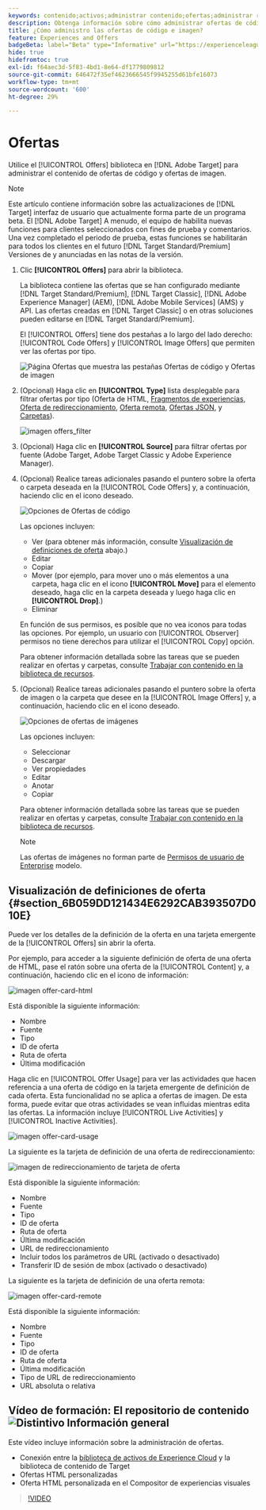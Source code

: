 ```yaml
---
keywords: contenido;activos;administrar contenido;ofertas;administrar recursos;activar modo de selección;modo de selección
description: Obtenga información sobre cómo administrar ofertas de código e imagen mediante la biblioteca Ofertas.
title: ¿Cómo administro las ofertas de código e imagen?
feature: Experiences and Offers
badgeBeta: label="Beta" type="Informative" url="https://experienceleague.adobe.com/docs/target/using/introduction/intro.html?lang=es#beta newtab=true" tooltip="¿Qué son las funciones beta en  [!DNL Adobe Target]?"
hide: true
hidefromtoc: true
exl-id: f64aec3d-5f83-4bd1-8e64-df1779809812
source-git-commit: 646472f35ef4623666545f9945255d61bfe16073
workflow-type: tm+mt
source-wordcount: '600'
ht-degree: 29%

---
```


# Ofertas

Utilice el [!UICONTROL Offers] biblioteca en [!DNL Adobe Target] para administrar el contenido de ofertas de código y ofertas de imagen.

>[!NOTE]
>
>Este artículo contiene información sobre las actualizaciones de [!DNL Target] interfaz de usuario que actualmente forma parte de un programa beta. El [!DNL Adobe Target] A menudo, el equipo de habilita nuevas funciones para clientes seleccionados con fines de prueba y comentarios. Una vez completado el periodo de prueba, estas funciones se habilitarán para todos los clientes en el futuro [!DNL Target Standard/Premium] Versiones de y anunciadas en las notas de la versión.

1. Clic **[!UICONTROL Offers]** para abrir la biblioteca.

   La biblioteca contiene las ofertas que se han configurado mediante [!DNL Target Standard/Premium], [!DNL Target Classic], [!DNL Adobe Experience Manager] (AEM), [!DNL Adobe Mobile Services] (AMS) y API. Las ofertas creadas en [!DNL Target Classic] o en otras soluciones pueden editarse en [!DNL Target Standard/Premium].

   El [!UICONTROL Offers] tiene dos pestañas a lo largo del lado derecho: [!UICONTROL Code Offers] y [!UICONTROL Image Offers] que permiten ver las ofertas por tipo.

   ![Página Ofertas que muestra las pestañas Ofertas de código y Ofertas de imagen](/help/main/c-experiences/c-manage-content/assets/offers-page.png)

1. (Opcional) Haga clic en **[!UICONTROL Type]** lista desplegable para filtrar ofertas por tipo (Oferta de HTML, [Fragmentos de experiencias](/help/main/c-experiences/c-manage-content/aem-experience-fragments.md), [Oferta de redireccionamiento](/help/main/c-experiences/c-manage-content/offer-redirect.md), [Oferta remota](/help/main/c-experiences/c-manage-content/about-remote-offers.md), [Ofertas JSON](/help/main/c-experiences/c-manage-content/create-json-offer.md), y [Carpetas](/help/main/c-experiences/c-manage-content/create-content-folder.md)).

   ![imagen offers_filter](assets/offers_filter.png)

1. (Opcional) Haga clic en **[!UICONTROL Source]** para filtrar ofertas por fuente (Adobe Target, Adobe Target Classic y Adobe Experience Manager).

1. (Opcional) Realice tareas adicionales pasando el puntero sobre la oferta o carpeta deseada en la [!UICONTROL Code Offers] y, a continuación, haciendo clic en el icono deseado.

   ![Opciones de Ofertas de código](assets/offer-picker-large.png)

   Las opciones incluyen:

   * Ver (para obtener más información, consulte [Visualización de definiciones de oferta](#section_6B059DD121434E6292CAB393507D010E) abajo.)
   * Editar  
   * Copiar  
   * Mover (por ejemplo, para mover uno o más elementos a una carpeta, haga clic en el icono **[!UICONTROL Move]** para el elemento deseado, haga clic en la carpeta deseada y luego haga clic en **[!UICONTROL Drop]**.)
   * Eliminar

   En función de sus permisos, es posible que no vea iconos para todas las opciones. Por ejemplo, un usuario con [!UICONTROL Observer] permisos no tiene derechos para utilizar el [!UICONTROL Copy] opción.

   Para obtener información detallada sobre las tareas que se pueden realizar en ofertas y carpetas, consulte [Trabajar con contenido en la biblioteca de recursos](/help/main/c-experiences/c-manage-content/assets-working.md).

1. (Opcional) Realice tareas adicionales pasando el puntero sobre la oferta de imagen o la carpeta que desee en la [!UICONTROL Image Offers] y, a continuación, haciendo clic en el icono deseado.

   ![Opciones de ofertas de imágenes](/help/main/c-experiences/c-manage-content/assets/image-offers-icons.png)

   Las opciones incluyen:

   * Seleccionar
   * Descargar  
   * Ver propiedades
   * Editar  
   * Anotar
   * Copiar  

   Para obtener información detallada sobre las tareas que se pueden realizar en ofertas y carpetas, consulte [Trabajar con contenido en la biblioteca de recursos](/help/main/c-experiences/c-manage-content/assets-working.md).

   >[!NOTE]
   >
   >Las ofertas de imágenes no forman parte de [Permisos de usuario de Enterprise](/help/main/administrating-target/c-user-management/property-channel/property-channel.md) modelo.


## Visualización de definiciones de oferta {#section_6B059DD121434E6292CAB393507D010E}

Puede ver los detalles de la definición de la oferta en una tarjeta emergente de la [!UICONTROL Offers] sin abrir la oferta.

Por ejemplo, para acceder a la siguiente definición de oferta de una oferta de HTML, pase el ratón sobre una oferta de la [!UICONTROL Content] y, a continuación, haciendo clic en el icono de información:

![imagen offer-card-html](assets/offer-card-html.png)

Está disponible la siguiente información:

* Nombre
* Fuente
* Tipo
* ID de oferta
* Ruta de oferta
* Última modificación

Haga clic en [!UICONTROL Offer Usage] para ver las actividades que hacen referencia a una oferta de código en la tarjeta emergente de definición de cada oferta. Esta funcionalidad no se aplica a ofertas de imagen. De esta forma, puede evitar que otras actividades se vean influidas mientras edita las ofertas. La información incluye [!UICONTROL Live Activities] y [!UICONTROL Inactive Activities].

![imagen offer-card-usage](assets/offer-card-usage.png)

La siguiente es la tarjeta de definición de una oferta de redireccionamiento:

![imagen de redireccionamiento de tarjeta de oferta](assets/offer-card-redirect.png)

Está disponible la siguiente información:

* Nombre
* Fuente
* Tipo
* ID de oferta
* Ruta de oferta
* Última modificación
* URL de redireccionamiento
* Incluir todos los parámetros de URL (activado o desactivado)
* Transferir ID de sesión de mbox (activado o desactivado)

La siguiente es la tarjeta de definición de una oferta remota:

![imagen offer-card-remote](assets/offer-card-remote.png)

Está disponible la siguiente información:

* Nombre
* Fuente
* Tipo
* ID de oferta
* Ruta de oferta
* Última modificación
* Tipo de URL de redireccionamiento
* URL absoluta o relativa

## Vídeo de formación: El repositorio de contenido ![Distintivo Información general](/help/main/assets/overview.png)

Este vídeo incluye información sobre la administración de ofertas.

* Conexión entre la [biblioteca de activos de Experience Cloud](https://experienceleague.adobe.com/docs/core-services/interface/assets/creative-cloud.html) y la biblioteca de contenido de Target
* Ofertas HTML personalizadas
* Oferta HTML personalizada en el Compositor de experiencias visuales

>[!VIDEO](https://video.tv.adobe.com/v/17387)
